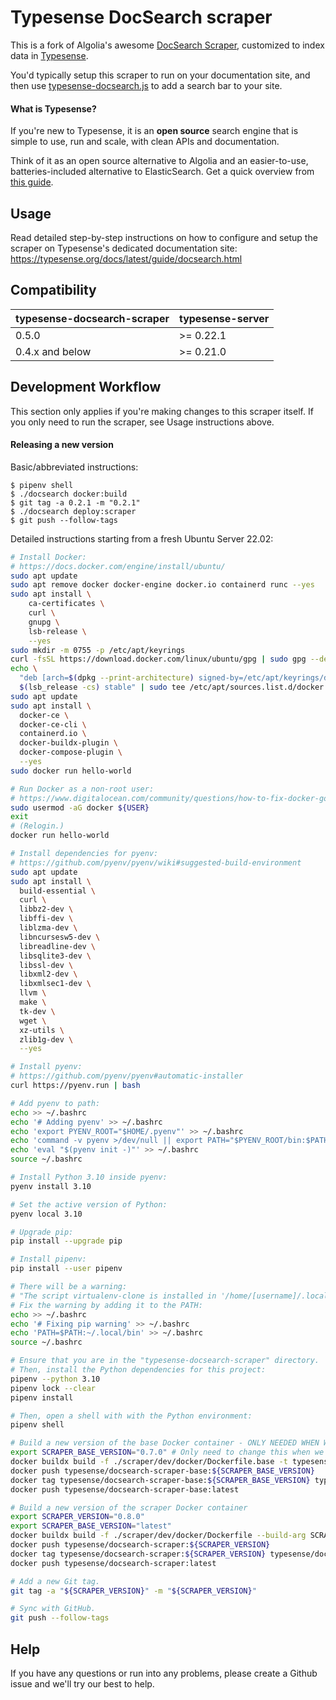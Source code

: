 # Typesense DocSearch scraper

This is a fork of Algolia's awesome [DocSearch Scraper](https://github.com/algolia/docsearch-scraper), customized to index data in [Typesense](https://typesense.org). 

You'd typically setup this scraper to run on your documentation site, and then use [typesense-docsearch.js](https://github.com/typesense/typesense-docsearch.js) to add a search bar to your site. 

#### What is Typesense? 

If you're new to Typesense, it is an **open source** search engine that is simple to use, run and scale, with clean APIs and documentation. 

Think of it as an open source alternative to Algolia and an easier-to-use, batteries-included alternative to ElasticSearch. Get a quick overview from [this guide](https://typesense.org/guide/).

## Usage

Read detailed step-by-step instructions on how to configure and setup the scraper on Typesense's dedicated documentation site: https://typesense.org/docs/latest/guide/docsearch.html

## Compatibility

| typesense-docsearch-scraper | typesense-server |
| --- | --- |
| 0.5.0 | >= 0.22.1 |
| 0.4.x and below | >= 0.21.0  |

## Development Workflow

This section only applies if you're making changes to this scraper itself. If you only need to run the scraper, see Usage instructions above.

#### Releasing a new version

Basic/abbreviated instructions:

```shellsession
$ pipenv shell
$ ./docsearch docker:build
$ git tag -a 0.2.1 -m "0.2.1"
$ ./docsearch deploy:scraper
$ git push --follow-tags
```

Detailed instructions starting from a fresh Ubuntu Server 22.02:

```bash
# Install Docker:
# https://docs.docker.com/engine/install/ubuntu/
sudo apt update
sudo apt remove docker docker-engine docker.io containerd runc --yes
sudo apt install \
    ca-certificates \
    curl \
    gnupg \
    lsb-release \
    --yes
sudo mkdir -m 0755 -p /etc/apt/keyrings
curl -fsSL https://download.docker.com/linux/ubuntu/gpg | sudo gpg --dearmor -o /etc/apt/keyrings/docker.gpg
echo \
  "deb [arch=$(dpkg --print-architecture) signed-by=/etc/apt/keyrings/docker.gpg] https://download.docker.com/linux/ubuntu \
  $(lsb_release -cs) stable" | sudo tee /etc/apt/sources.list.d/docker.list > /dev/null
sudo apt update
sudo apt install \
  docker-ce \
  docker-ce-cli \
  containerd.io \
  docker-buildx-plugin \
  docker-compose-plugin \
  --yes
sudo docker run hello-world

# Run Docker as a non-root user:
# https://www.digitalocean.com/community/questions/how-to-fix-docker-got-permission-denied-while-trying-to-connect-to-the-docker-daemon-socket
sudo usermod -aG docker ${USER}
exit
# (Relogin.)
docker run hello-world

# Install dependencies for pyenv:
# https://github.com/pyenv/pyenv/wiki#suggested-build-environment
sudo apt update
sudo apt install \
  build-essential \
  curl \
  libbz2-dev \
  libffi-dev \
  liblzma-dev \
  libncursesw5-dev \
  libreadline-dev \
  libsqlite3-dev \
  libssl-dev \
  libxml2-dev \
  libxmlsec1-dev \
  llvm \
  make \
  tk-dev \
  wget \
  xz-utils \
  zlib1g-dev \
  --yes

# Install pyenv:
# https://github.com/pyenv/pyenv#automatic-installer
curl https://pyenv.run | bash

# Add pyenv to path:
echo >> ~/.bashrc
echo '# Adding pyenv' >> ~/.bashrc
echo 'export PYENV_ROOT="$HOME/.pyenv"' >> ~/.bashrc
echo 'command -v pyenv >/dev/null || export PATH="$PYENV_ROOT/bin:$PATH"' >> ~/.bashrc
echo 'eval "$(pyenv init -)"' >> ~/.bashrc
source ~/.bashrc

# Install Python 3.10 inside pyenv:
pyenv install 3.10

# Set the active version of Python:
pyenv local 3.10

# Upgrade pip:
pip install --upgrade pip

# Install pipenv:
pip install --user pipenv

# There will be a warning:
# "The script virtualenv-clone is installed in '/home/[username]/.local.bin' which is not on PATH."
# Fix the warning by adding it to the PATH:
echo >> ~/.bashrc
echo '# Fixing pip warning' >> ~/.bashrc
echo 'PATH=$PATH:~/.local/bin' >> ~/.bashrc
source ~/.bashrc

# Ensure that you are in the "typesense-docsearch-scraper" directory.
# Then, install the Python dependencies for this project:
pipenv --python 3.10
pipenv lock --clear
pipenv install

# Then, open a shell with with the Python environment:
pipenv shell

# Build a new version of the base Docker container - ONLY NEEDED WHEN WE CHANGE DEPENDENCIES
export SCRAPER_BASE_VERSION="0.7.0" # Only need to change this when we update dependencies
docker buildx build -f ./scraper/dev/docker/Dockerfile.base -t typesense/docsearch-scraper-base:${SCRAPER_BASE_VERSION} .
docker push typesense/docsearch-scraper-base:${SCRAPER_BASE_VERSION}
docker tag typesense/docsearch-scraper-base:${SCRAPER_BASE_VERSION} typesense/docsearch-scraper-base:latest
docker push typesense/docsearch-scraper-base:latest

# Build a new version of the scraper Docker container
export SCRAPER_VERSION="0.8.0"
export SCRAPER_BASE_VERSION="latest"
docker buildx build -f ./scraper/dev/docker/Dockerfile --build-arg SCRAPER_BASE_VERSION=${SCRAPER_BASE_VERSION} -t typesense/docsearch-scraper:${SCRAPER_VERSION} .
docker push typesense/docsearch-scraper:${SCRAPER_VERSION}
docker tag typesense/docsearch-scraper:${SCRAPER_VERSION} typesense/docsearch-scraper:latest
docker push typesense/docsearch-scraper:latest

# Add a new Git tag.
git tag -a "${SCRAPER_VERSION}" -m "${SCRAPER_VERSION}"

# Sync with GitHub.
git push --follow-tags


```

## Help

If you have any questions or run into any problems, please create a Github issue and we'll try our best to help.
